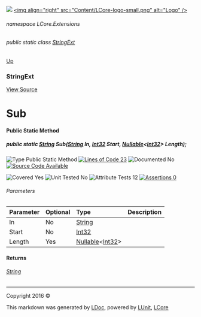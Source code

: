 ![](Content/LCore-banner-small.png "")
[&lt;img align=&quot;right&quot; src=&quot;Content/LCore-logo-small.png&quot; alt=&quot;Logo&quot; /&gt;](../README.md)

###### namespace LCore.Extensions

###### public static class [StringExt](docs/StringExt.md)
[Up](docs/StringExt.md)

### StringExt
[View Source](Extensions/Reference%20Types/StringExt.cs)

# Sub

#### Public Static Method

##### public static <a href="https://msdn.microsoft.com/en-us/library/system.string.aspx" alt="">String</a> Sub(<a href="https://msdn.microsoft.com/en-us/library/system.string.aspx" alt="">String</a> In, <a href="https://msdn.microsoft.com/en-us/library/system.int32.aspx" alt="">Int32</a> Start, <a href="https://msdn.microsoft.com/en-us/library/b3h38hb0.aspx" alt="" target="_blank">Nullable</a>&lt;<a href="https://msdn.microsoft.com/en-us/library/system.int32.aspx" alt="">Int32</a>&gt; Length);

![Type Public Static Method](http://b.repl.ca/v1/Type-Public%20Static%20Method-blue.png "") [![Lines of Code 23](http://b.repl.ca/v1/Lines%20of%20Code-23-blue.png "")](Extensions/Reference%20Types/StringExt.cs#L1475)    ![Documented No](http://b.repl.ca/v1/Documented-No-red.png "") [![Source Code Available](http://b.repl.ca/v1/Source%20Code-Available-brightgreen.png "")](Extensions/Reference%20Types/StringExt.cs#L1475)

![Covered Yes](http://b.repl.ca/v1/Covered-Yes-brightgreen.png "") ![Unit Tested No](http://b.repl.ca/v1/Unit%20Tested-No-lightgrey.png "") ![Attribute Tests 12](http://b.repl.ca/v1/Attribute%20Tests-12-brightgreen.png "") [![Assertions 0](http://b.repl.ca/v1/Assertions-0-lightgrey.png "")](Extensions/Reference%20Types/StringExt.cs)

###### Parameters

Parameter | Optional | Type | Description
:---  | :---  | :---  | :--- 
In | No | [String](https://msdn.microsoft.com/en-us/library/system.string.aspx) | 
Start | No | [Int32](https://msdn.microsoft.com/en-us/library/system.int32.aspx) | 
Length | Yes | <a href="https://msdn.microsoft.com/en-us/library/b3h38hb0.aspx" alt="" target="_blank">Nullable</a>&lt;[Int32](https://msdn.microsoft.com/en-us/library/system.int32.aspx)&gt; | 


#### Returns

###### [String](https://msdn.microsoft.com/en-us/library/system.string.aspx)



---

Copyright 2016 &copy; [](../README.md) [](../TableOfContents.md)

This markdown was generated by [LDoc](https://github.com/CodeSingularity/LDoc), powered by [LUnit](https://github.com/CodeSingularity/LUnit), [LCore](https://github.com/CodeSingularity/LCore)

